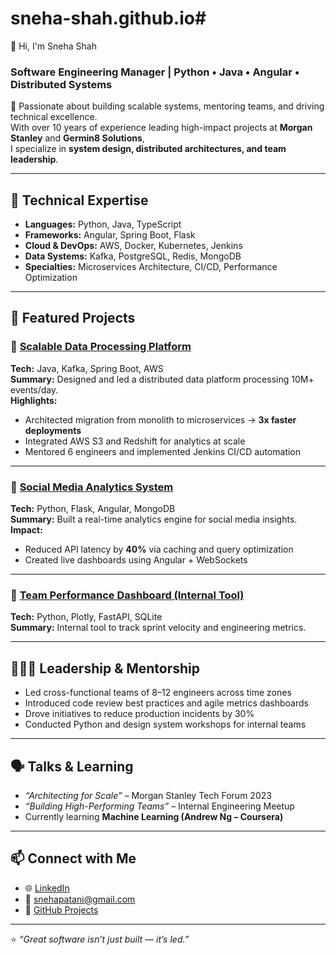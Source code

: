 # sneha-shah.github.io# 
👋 Hi, I'm Sneha Shah
### Software Engineering Manager | Python • Java • Angular • Distributed Systems

🚀 Passionate about building scalable systems, mentoring teams, and driving technical excellence.  
With over 10 years of experience leading high-impact projects at **Morgan Stanley** and **Germin8 Solutions**,  
I specialize in **system design, distributed architectures, and team leadership**.

---

## 🧠 Technical Expertise
- **Languages:** Python, Java, TypeScript  
- **Frameworks:** Angular, Spring Boot, Flask  
- **Cloud & DevOps:** AWS, Docker, Kubernetes, Jenkins  
- **Data Systems:** Kafka, PostgreSQL, Redis, MongoDB  
- **Specialties:** Microservices Architecture, CI/CD, Performance Optimization  

---

## 💼 Featured Projects

### 🚀 [Scalable Data Processing Platform](projects/data-platform)
**Tech:** Java, Kafka, Spring Boot, AWS  
**Summary:** Designed and led a distributed data platform processing 10M+ events/day.  
**Highlights:**
- Architected migration from monolith to microservices → **3x faster deployments**  
- Integrated AWS S3 and Redshift for analytics at scale  
- Mentored 6 engineers and implemented Jenkins CI/CD automation  

---

### 🧩 [Social Media Analytics System](projects/social-analytics)
**Tech:** Python, Flask, Angular, MongoDB  
**Summary:** Built a real-time analytics engine for social media insights.  
**Impact:**
- Reduced API latency by **40%** via caching and query optimization  
- Created live dashboards using Angular + WebSockets  

---

### 🧱 [Team Performance Dashboard (Internal Tool)](projects/team-dashboard)
**Tech:** Python, Plotly, FastAPI, SQLite  
**Summary:** Internal tool to track sprint velocity and engineering metrics.

---

## 🧑‍🤝‍🧑 Leadership & Mentorship
- Led cross-functional teams of 8–12 engineers across time zones  
- Introduced code review best practices and agile metrics dashboards  
- Drove initiatives to reduce production incidents by 30%  
- Conducted Python and design system workshops for internal teams  

---

## 🗣️ Talks & Learning
- *“Architecting for Scale”* – Morgan Stanley Tech Forum 2023  
- *“Building High-Performing Teams”* – Internal Engineering Meetup  
- Currently learning **Machine Learning (Andrew Ng – Coursera)**  

---

## 📫 Connect with Me
- 🌐 [LinkedIn](https://linkedin.com/in/sneha-patani)  
- 📧 snehapatani@gmail.com  
- 🧰 [GitHub Projects](https://github.com/snehapatani?tab=repositories)

---

⭐ *“Great software isn’t just built — it’s led.”*
